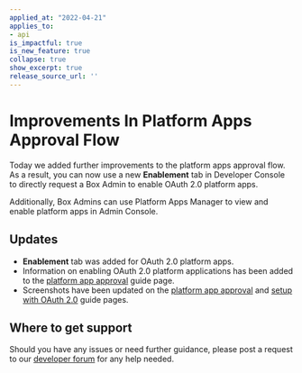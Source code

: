 ```yaml
---
applied_at: "2022-04-21"
applies_to: 
- api
is_impactful: true
is_new_feature: true
collapse: true
show_excerpt: true
release_source_url: ''
---
```


# Improvements In Platform Apps Approval Flow

Today we added further improvements to the platform apps approval flow. As a result, you can now use a new **Enablement** tab in Developer Console to directly request a Box Admin to enable OAuth 2.0 platform apps. 

Additionally, Box Admins can use Platform Apps Manager to view and enable platform apps in Admin Console.

## Updates

* **Enablement** tab was added for OAuth 2.0 platform apps.
* Information on enabling OAuth 2.0 platform applications has been added to the [platform app approval][2] guide page.
* Screenshots have been updated on the [platform app approval][2] and [setup with OAuth 2.0][3] guide pages.

## Where to get support

Should you have any issues or need further guidance, please post a request to
our [developer forum][1] for any help needed.

[1]: https://support.box.com/hc/en-us/community/topics/360001932973-Platform-and-Developer-Forum
[2]: g://authorization/platform-app-approval
[3]: g://authentication/oauth2/oauth2-setup
